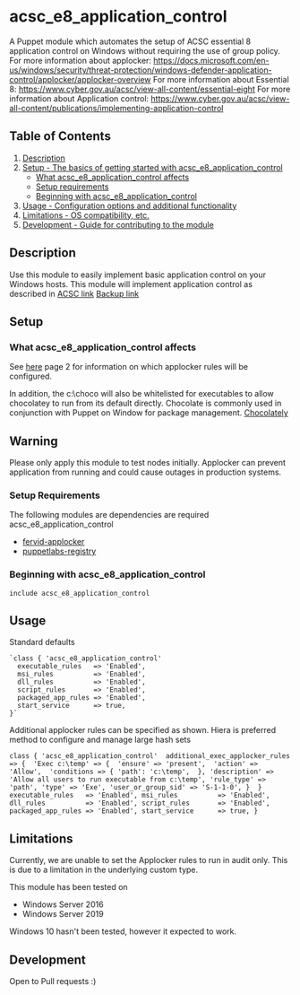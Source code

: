 # acsc_e8_application_control

A Puppet module which automates the setup of ACSC essential 8 application control on Windows without requiring the use of group policy. 
For more information about applocker: https://docs.microsoft.com/en-us/windows/security/threat-protection/windows-defender-application-control/applocker/applocker-overview
For more information about Essential 8: https://www.cyber.gov.au/acsc/view-all-content/essential-eight
For more information about Application control: https://www.cyber.gov.au/acsc/view-all-content/publications/implementing-application-control

## Table of Contents

1. [Description](#description)
1. [Setup - The basics of getting started with acsc_e8_application_control](#setup)
    * [What acsc_e8_application_control affects](#what-acsc_e8_application_control-affects)
    * [Setup requirements](#setup-requirements)
    * [Beginning with acsc_e8_application_control](#beginning-with-acsc_e8_application_control)
1. [Usage - Configuration options and additional functionality](#usage)
1. [Limitations - OS compatibility, etc.](#limitations)
1. [Development - Guide for contributing to the module](#development)

## Description

Use this module to easily implement basic application control on your Windows hosts. This module will implement application control as described in [ACSC link][2] [Backup link][1]

## Setup

### What acsc_e8_application_control affects

See [here][2] page 2 for information on which applocker rules will be configured. 

In addition, the c:\choco will also be whitelisted for executables to allow chocolatey to run from its default directly. Chocolate is commonly used in conjunction with Puppet on Window for package management. [Chocolately][3]

## **Warning** 
Please only apply this module to test nodes initially. Applocker can prevent application from running and could cause outages in production systems. 

### Setup Requirements

The following modules are dependencies are required acsc_e8_application_control

- [fervid-applocker][4]
- [puppetlabs-registry][5]

### Beginning with acsc_e8_application_control

`include acsc_e8_application_control`

## Usage

Standard defaults

    `class { 'acsc_e8_application_control'
      executable_rules   => 'Enabled',
      msi_rules          => 'Enabled',
      dll_rules          => 'Enabled',
      script_rules       => 'Enabled',
      packaged_app_rules => 'Enabled',
      start_service      => true,
    }`

Additional applocker rules can be specified as shown. Hiera is preferred method to configure and manage large hash sets

`class { 'acsc_e8_application_control' 
   additional_exec_applocker_rules => { 
       'Exec c:\temp' => { 
           'ensure' => 'present', 
           'action' => 'Allow', 
           'conditions => {
               'path': 'c:\temp', 
           },
           'description' => 'Allow all users to run executable from c:\temp',
           'rule_type' => 'path',
           'type' => 'Exe',
           'user_or_group_sid' => 'S-1-1-0',
            } 
    }
   executable_rules   => 'Enabled',
   msi_rules          => 'Enabled',
   dll_rules          => 'Enabled',
   script_rules       => 'Enabled',
   packaged_app_rules => 'Enabled',
   start_service      => true,
}`


## Limitations

Currently, we are unable to set the Applocker rules to run in audit only. This is due to a limitation in the underlying custom type. 

This module has been tested on
- Windows Server 2016
- Windows Server 2019

Windows 10 hasn't been tested, however it expected to work.

## Development

Open to Pull requests :)

[1]: https://github.com/benjamin-robertson/acsc_e8_application_control/blob/main/files/PROTECT%20-%20Implementing%20Application%20Control%20(October%202021).pdf
[2]: https://www.cyber.gov.au/sites/default/files/2021-10/PROTECT%20-%20Implementing%20Application%20Control%20%28October%202021%29.pdf
[3]: https://chocolatey.org/
[4]: https://forge.puppet.com/modules/fervid/applocker
[5]: https://forge.puppet.com/modules/puppetlabs/registry